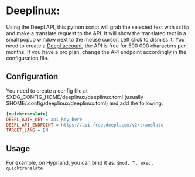 # Deeplinux:

Using the Deepl API, this python script will grab the selected text with `xclip` and make a translate request to the API. It will show the translated text in a small popup window next to the mouse cursor. Left click to dismiss it.
You need to create a [Deepl account](https://www.deepl.com/pro-api?cta=header-pro-api), the API is free for 500 000 characters per months. If you have a pro plan, change the API endpoint accordingly in the configuration file.


## Configuration

You need to create a config file at $XDG_CONFIG_HOME/deeplinux/deeplinux.toml (usually $HOME/.config/deeplinux/deeplinux.toml) and add the following:

```ini
[quicktranslate]
DEEPL_AUTH_KEY = api_key_here
DEEPL_API_ENDPOINT = https://api-free.deepl.com/v2/translate
TARGET_LANG = EN
```

## Usage
For example, on Hyprland, you can bind it as:
`$mod, T, exec, quicktranslate`
